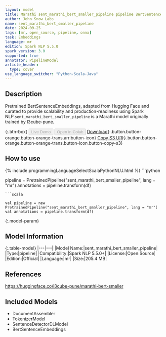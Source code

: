 ```yaml
---
layout: model
title: Marathi sent_marathi_bert_smaller_pipeline pipeline BertSentenceEmbeddings from l3cube-pune
author: John Snow Labs
name: sent_marathi_bert_smaller_pipeline
date: 2024-09-25
tags: [mr, open_source, pipeline, onnx]
task: Embeddings
language: mr
edition: Spark NLP 5.5.0
spark_version: 3.0
supported: true
annotator: PipelineModel
article_header:
  type: cover
use_language_switcher: "Python-Scala-Java"
---
```


## Description

Pretrained BertSentenceEmbeddings, adapted from Hugging Face and curated to provide scalability and production-readiness using Spark NLP.`sent_marathi_bert_smaller_pipeline` is a Marathi model originally trained by l3cube-pune.

{:.btn-box}
<button class="button button-orange" disabled>Live Demo</button>
<button class="button button-orange" disabled>Open in Colab</button>
[Download](https://s3.amazonaws.com/auxdata.johnsnowlabs.com/public/models/sent_marathi_bert_smaller_pipeline_mr_5.5.0_3.0_1727252805395.zip){:.button.button-orange.button-orange-trans.arr.button-icon}
[Copy S3 URI](s3://auxdata.johnsnowlabs.com/public/models/sent_marathi_bert_smaller_pipeline_mr_5.5.0_3.0_1727252805395.zip){:.button.button-orange.button-orange-trans.button-icon.button-copy-s3}

## How to use



<div class="tabs-box" markdown="1">
{% include programmingLanguageSelectScalaPythonNLU.html %}
```python

pipeline = PretrainedPipeline("sent_marathi_bert_smaller_pipeline", lang = "mr")
annotations =  pipeline.transform(df)   

```
```scala

val pipeline = new PretrainedPipeline("sent_marathi_bert_smaller_pipeline", lang = "mr")
val annotations = pipeline.transform(df)

```
</div>

{:.model-param}
## Model Information

{:.table-model}
|---|---|
|Model Name:|sent_marathi_bert_smaller_pipeline|
|Type:|pipeline|
|Compatibility:|Spark NLP 5.5.0+|
|License:|Open Source|
|Edition:|Official|
|Language:|mr|
|Size:|205.4 MB|

## References

https://huggingface.co/l3cube-pune/marathi-bert-smaller

## Included Models

- DocumentAssembler
- TokenizerModel
- SentenceDetectorDLModel
- BertSentenceEmbeddings